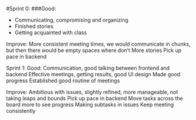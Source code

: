 #Sprint 0:
###Good:
- Communicating, compromising and organizing
- Finished stories
- Getting acquainted with class

Improve:
More consistent meeting times, we would communicate in chunks, but then there would be empty spaces where don’t
More stories
Pick up pace in backend

Sprint 1:
Good:
Communication, good talking between frontend and backend
Effective meetings, getting results, good UI design
Made good progress
Established good routine of meetings
	
Improve:
Ambitious with issues, slightly refined, more manageable, not taking leaps and bounds
Pick up pace in backend
Move tasks across the board more to see progress
Making subtasks in issues
Keep meeting consistently
